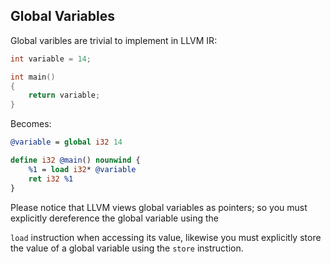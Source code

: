 ## Global Variables


Global varibles are trivial to implement in LLVM IR:

```cpp
int variable = 14;

int main()
{
	return variable;
}
```

Becomes:


```ll
@variable = global i32 14

define i32 @main() nounwind {
	%1 = load i32* @variable
	ret i32 %1
}
```

Please notice that LLVM views global variables as pointers; so you must explicitly dereference the global variable using the

`load` instruction when accessing its value, likewise you must explicitly store the value of a global variable using the `store`
instruction.


